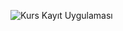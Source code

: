![Kurs Kayıt Uygulaması](https://github.com/mulosbron/JavaOgrenmece/assets/91866065/f26c46a9-d0c4-42f8-bcb5-709dadc88b24)
